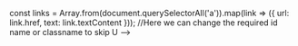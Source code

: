 const links = Array.from(document.querySelectorAll('a')).map(link => ({
    url: link.href,
    text: link.textContent 
  }));
//Here we can change the required id name or classname to skip U -->

